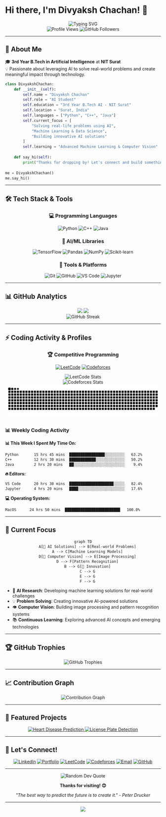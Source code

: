 # Hi there, I'm Divyaksh Chachan! 👋

<div align="center">
  <img src="https://readme-typing-svg.herokuapp.com?font=Fira+Code&pause=1000&color=2196F3&center=true&vCenter=true&width=435&lines=AI+Student+%7C+Problem+Solver;Python+%26+C%2B%2B+Enthusiast;Building+AI-Powered+Solutions" alt="Typing SVG" />
</div>

<div align="center">
  <img src="https://komarev.com/ghpvc/?username=DivyakshChachan&label=Profile%20views&color=0e75b6&style=flat" alt="Profile Views" />
  <img src="https://img.shields.io/github/followers/DivyakshChachan?label=Followers&style=social" alt="GitHub Followers" />
</div>

---

## 🚀 About Me

🎓 **3rd Year B.Tech in Artificial Intelligence** at **NIT Surat**  
💡 Passionate about leveraging AI to solve real-world problems and create meaningful impact through technology.

```python
class DivyakshChachan:
    def __init__(self):
        self.name = "Divyaksh Chachan"
        self.role = "AI Student"
        self.education = "3rd Year B.Tech AI - NIT Surat"
        self.location = "Surat, India"
        self.languages = ["Python", "C++", "Java"]
        self.current_focus = [
            "Solving real-life problems using AI",
            "Machine Learning & Data Science",
            "Building innovative AI solutions"
        ]
        self.learning = "Advanced Machine Learning & Computer Vision"
    
    def say_hi(self):
        print("Thanks for dropping by! Let's connect and build something amazing together!")

me = DivyakshChachan()
me.say_hi()
```

---

## 🛠️ Tech Stack & Tools

<div align="center">

### 💻 Programming Languages
![Python](https://img.shields.io/badge/Python-3776AB?style=for-the-badge&logo=python&logoColor=white)
![C++](https://img.shields.io/badge/C%2B%2B-00599C?style=for-the-badge&logo=c%2B%2B&logoColor=white)
![Java](https://img.shields.io/badge/Java-ED8B00?style=for-the-badge&logo=java&logoColor=white)

### 🤖 AI/ML Libraries
![TensorFlow](https://img.shields.io/badge/TensorFlow-FF6F00?style=for-the-badge&logo=tensorflow&logoColor=white)
![Pandas](https://img.shields.io/badge/Pandas-150458?style=for-the-badge&logo=pandas&logoColor=white)
![NumPy](https://img.shields.io/badge/NumPy-013243?style=for-the-badge&logo=numpy&logoColor=white)
![Scikit-learn](https://img.shields.io/badge/scikit--learn-F7931E?style=for-the-badge&logo=scikit-learn&logoColor=white)

### 🔧 Tools & Platforms
![Git](https://img.shields.io/badge/Git-F05032?style=for-the-badge&logo=git&logoColor=white)
![GitHub](https://img.shields.io/badge/GitHub-100000?style=for-the-badge&logo=github&logoColor=white)
![VS Code](https://img.shields.io/badge/VS_Code-007ACC?style=for-the-badge&logo=visual-studio-code&logoColor=white)
![Jupyter](https://img.shields.io/badge/Jupyter-F37626?style=for-the-badge&logo=jupyter&logoColor=white)

</div>

---

## 📊 GitHub Analytics

<div align="center">
  <img height="180em" src="https://github-readme-stats.vercel.app/api?username=DivyakshChachan&show_icons=true&theme=tokyonight&include_all_commits=true&count_private=true"/>
  <img height="180em" src="https://github-readme-stats.vercel.app/api/top-langs/?username=DivyakshChachan&layout=compact&langs_count=8&theme=tokyonight"/>
</div>

<div align="center">
  <img src="https://github-readme-streak-stats.herokuapp.com/?user=DivyakshChachan&theme=tokyonight" alt="GitHub Streak"/>
</div>

---

## ⚡ Coding Activity & Profiles

<div align="center">

### 🏆 Competitive Programming

[![LeetCode](https://img.shields.io/badge/LeetCode-FFA116?style=for-the-badge&logo=leetcode&logoColor=black)](https://leetcode.com/u/DivyakshChachan/)
[![Codeforces](https://img.shields.io/badge/Codeforces-1F8ACB?style=for-the-badge&logo=codeforces&logoColor=white)](https://codeforces.com/profile/layzcoder)

<div align="center">
  <img src="https://leetcard.jacoblin.cool/DivyakshChachan?theme=dark&font=Karma&ext=contest" alt="LeetCode Stats"/>
</div>

<div align="center">
  <img src="https://codeforces-readme-stats.vercel.app/api/card?username=layzcoder&theme=dark&force_username=true&border_color=204ECF" alt="Codeforces Stats"/>
</div>

<div align="center">
  <img src="https://raw.githubusercontent.com/Platane/snk/output/github-contribution-grid-snake.svg" alt="Snake animation" />
</div>

</div>

### 📊 Weekly Coding Activity

<!--START_SECTION:waka-->
**📊 This Week I Spent My Time On:**

```text
Python       15 hrs 45 mins  ████████████████░░░░░░░░░   63.2%
C++          12 hrs 30 mins  ████████████░░░░░░░░░░░░░   50.2%
Java         2 hrs 20 mins   ██░░░░░░░░░░░░░░░░░░░░░░░    9.4%
```

**🔥 Editors:**
```text
VS Code      20 hrs 30 mins  ████████████████████░░░░░   82.4%
Jupyter      4 hrs 20 mins   ████░░░░░░░░░░░░░░░░░░░░░   17.6%
```

**💻 Operating System:**
```text
MacOS      24 hrs 50 mins  █████████████████████████   100.0%
```
<!--END_SECTION:waka-->

---

## 🎯 Current Focus

<div align="center">

```mermaid
graph TD
    A[🤖 AI Solutions] --> B[Real-world Problems]
    A --> C[Machine Learning Models]
    D[🔬 Computer Vision] --> E[Image Processing]
    D --> F[Pattern Recognition]
    B --> G[🌟 Innovation]
    C --> G
    E --> G
    F --> G
```

</div>

- 🔬 **AI Research**: Developing machine learning solutions for real-world challenges
- 💡 **Problem Solving**: Creating innovative AI-powered solutions
- 👁️ **Computer Vision**: Building image processing and pattern recognition systems
- 📚 **Continuous Learning**: Exploring advanced AI concepts and emerging technologies

---

## 🏆 GitHub Trophies

<div align="center">
  <img src="https://github-profile-trophy.vercel.app/?username=DivyakshChachan&theme=tokyonight&row=1&column=7" alt="GitHub Trophies"/>
</div>

---

## 📈 Contribution Graph

<div align="center">
  <img src="https://github-readme-activity-graph.vercel.app/graph?username=DivyakshChachan&theme=tokyo-night&hide_border=true" alt="Contribution Graph"/>
</div>

---

## 🌟 Featured Projects

<div align="center">
  <a href="https://github.com/DivyakshChachan/heart-disease-prediction">
    <img src="https://github-readme-stats.vercel.app/api/pin/?username=DivyakshChachan&repo=heart-disease-prediction&theme=tokyonight" alt="Heart Disease Prediction"/>
  </a>
  <a href="https://github.com/KanhaiyaChhaparwal24/license-plate-detection">
    <img src="https://github-readme-stats.vercel.app/api/pin/?username=KanhaiyaChhaparwal24&repo=license-plate-detection&theme=tokyonight" alt="License Plate Detection"/>
  </a>
</div>

---

## 🤝 Let's Connect!

<div align="center">
  
[![LinkedIn](https://img.shields.io/badge/LinkedIn-0077B5?style=for-the-badge&logo=linkedin&logoColor=white)](https://www.linkedin.com/in/divyaksh-chachan/)
[![Portfolio](https://img.shields.io/badge/Portfolio-FF5722?style=for-the-badge&logo=google-chrome&logoColor=white)](https://divyakshchachan.com)
[![LeetCode](https://img.shields.io/badge/LeetCode-FFA116?style=for-the-badge&logo=leetcode&logoColor=black)](https://leetcode.com/u/DivyakshChachan/)
[![Codeforces](https://img.shields.io/badge/Codeforces-1F8ACB?style=for-the-badge&logo=codeforces&logoColor=white)](https://codeforces.com/profile/layzcoder)
[![Email](https://img.shields.io/badge/Email-D14836?style=for-the-badge&logo=gmail&logoColor=white)](mailto:contact@divyakshchachan.com)
[![GitHub](https://img.shields.io/badge/GitHub-100000?style=for-the-badge&logo=github&logoColor=white)](https://github.com/DivyakshChachan)

</div>

---

<div align="center">
  <img src="https://quotes-github-readme.vercel.app/api?type=horizontal&theme=tokyonight" alt="Random Dev Quote"/>
</div>

<div align="center">
  
**Thanks for visiting! 😊**

*"The best way to predict the future is to create it." - Peter Drucker*

</div>

---

<div align="center">
  <img src="https://capsule-render.vercel.app/api?type=waving&color=gradient&height=100&section=footer"/>
</div>
